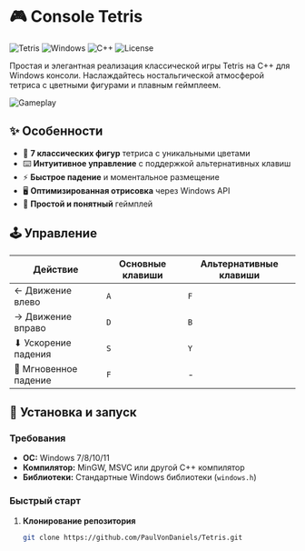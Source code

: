 # 🎮 Console Tetris

![Tetris](https://img.shields.io/badge/Game-Tetris-blueviolet)
![Windows](https://img.shields.io/badge/Platform-Windows-0078d7)
![C++](https://img.shields.io/badge/Language-C++-00599c)
![License](https://img.shields.io/badge/License-MIT-green)

Простая и элегантная реализация классической игры Tetris на C++ для Windows консоли. Наслаждайтесь ностальгической атмосферой тетриса с цветными фигурами и плавным геймплеем.

![Gameplay](https://via.placeholder.com/600x300?text=Tetris+Gameplay+Screenshot)

## ✨ Особенности

- 🎨 **7 классических фигур** тетриса с уникальными цветами
- ⌨️ **Интуитивное управление** с поддержкой альтернативных клавиш
- ⚡ **Быстрое падение** и моментальное размещение
- 🖥️ **Оптимизированная отрисовка** через Windows API
- 🎯 **Простой и понятный** геймплей

## 🕹️ Управление

| Действие | Основные клавиши | Альтернативные клавиши |
|----------|------------------|------------------------|
| ← Движение влево | `A` | `F` |
| → Движение вправо | `D` | `B` |
| ⬇ Ускорение падения | `S` | `Y` |
| 🚀 Мгновенное падение | `F` | - |

## 🚀 Установка и запуск

### Требования
- **ОС:** Windows 7/8/10/11
- **Компилятор:** MinGW, MSVC или другой C++ компилятор
- **Библиотеки:** Стандартные Windows библиотеки (`windows.h`)

### Быстрый старт

1. **Клонирование репозитория**
   ```bash
   git clone https://github.com/PaulVonDaniels/Tetris.git   
